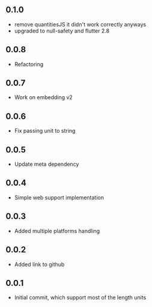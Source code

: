 ## 0.1.0
* remove quantitiesJS it didn't work correctly anyways
* upgraded to null-safety and flutter 2.8

## 0.0.8
* Refactoring

## 0.0.7
* Work on embedding v2

## 0.0.6
* Fix passing unit to string

## 0.0.5
* Update meta dependency

## 0.0.4
* Simple web support implementation

## 0.0.3

* Added multiple platforms handling

## 0.0.2

* Added link to github

## 0.0.1

* Initial commit, which support most of the length units
